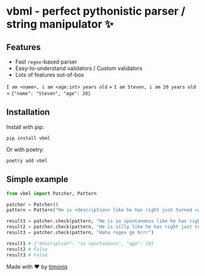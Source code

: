 # vbml - perfect pythonistic parser / string manipulator :sparkles:

## Features

* Fast `regex`-based parser
* Easy-to-understand validators / Custom validators
* Lots of features out-of-box

`I am <name>, i am <age:int> years old` + `I am Steven, i am 20 years old` = `{"name": "Steven", "age": 20}`

## Installation

Install with pip:

```shell script
pip install vbml
```

Or with poetry:

```shell script
poetry add vbml
```

## Simple example

```python
from vbml import Patcher, Pattern

patcher = Patcher()
pattern = Pattern("He is <description> like he has right just turned <age:int> years old")

result1 = patcher.check(pattern, "He is so spontaneous like he has right just turned 10 years old")
result2 = patcher.check(pattern, "He is silly like he has right just turned t3n years old")
result3 = patcher.check(pattern, "Haha regex go brrr")

result1 # {"description": "so spontaneous", "age": 10}
result2 # False
result3 # False
```

Made with :heart: by [timoniq](https://github.com/timoniq)